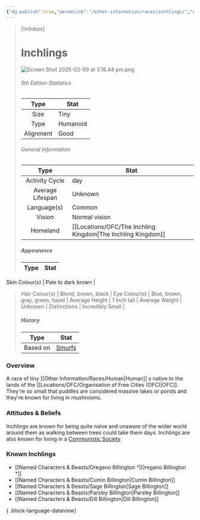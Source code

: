 ```yaml
---
{"dg-publish":true,"permalink":"/other-information/races/inchlings/","updated":"2025-05-27T13:59:30.204+01:00"}
---
```



 >[!infobox]
> 
> #  Inchlings
> ![Screen Shot 2025-02-09 at 3.16.44 pm.png](/img/user/Admin/Attachments/Screen%20Shot%202025-02-09%20at%203.16.44%20pm.png)
> ###### 5th Edition Statistics
> 
>  Type | Stat |
> :----: | --- |
>  Size | Tiny |
>  Type | Humanoid |
>  Alignment | Good |
>  
> ###### General Information
> Type | Stat |
>  :----: | --- |
>  Activity Cycle | day |
>  Average Lifespan | Unknown |
>  Language(s) | Common |
>  Vision | Normal vision |
>  Homeland | [[Locations/OFC/The Inchling Kingdom\|The Inchling Kingdom]] |
>
>##### Appearance
> Type | Stat |
>  :----: | --- |
Skin Colour(s) | Pale to dark brown |
>  Hair Colour(s) | Blond, brown, black |
>  Eye Colour(s) | Blue, brown, gray, green, hazel |
>  Average Height | 1 Inch tall |
>  Average Weight | Unknown |
>  Distinctions | Incredibly Small |
>
>##### History
>Type | Stat |
>  :----: | --- |
>  Based on | [Smurfs](https://en.wikipedia.org/wiki/The_Smurfs) |

### Overview
A race of tiny [[Other Information/Races/Human\|Human]] s native to the lands of the [[Locations/OFC/Organisation of Free Cities (OFC)\|OFC]]. They're so small that puddles are considered massive lakes or ponds and they're known for living in mushrooms.

### Attitudes & Beliefs
Inchlings are known for being quite naïve and unaware of the wider world around them as walking between trees could take them days. Inchlings are also known for living in a [Communistic Society](https://en.wikipedia.org/wiki/Communism)

### Known Inchlings
- [[Named Characters & Beasts/Oregano Billington †\|Oregano Billington †]]
- [[Named Characters & Beasts/Cumin Billington\|Cumin Billington]]
- [[Named Characters & Beasts/Sage Billington\|Sage Billington]]
- [[Named Characters & Beasts/Parsley Billington\|Parsley Billington]]
- [[Named Characters & Beasts/Dill Billington\|Dill Billington]]

{ .block-language-dataview}
